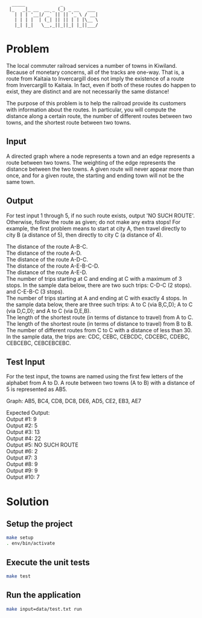 ```
  _____             _             
 |_   _|_ __  __ _ (_) _ __   ___
   | | | '__|/ _` || || '_ \ / __|
   | | | |  | (_| || || | | |\__ \
   |_| |_|   \__,_||_||_| |_||___/

```

# Problem

The local commuter railroad services a number of towns in Kiwiland.
Because of monetary concerns, all of the tracks are one-way.
That is, a route from Kaitaia to Invercargill does not imply the existence of a route from Invercargill to Kaitaia.
In fact, even if both of these routes do happen to exist, they are distinct and are not necessarily the same distance!

The purpose of this problem is to help the railroad provide its customers with information about the routes.
In particular, you will compute the distance along a certain route, the number of different routes between two towns, and the shortest route between two towns.

## Input

A directed graph where a node represents a town and an edge represents a route between two towns.
The weighting of the edge represents the distance between the two towns.
A given route will never appear more than once, and for a given route, the starting and ending town will not be the same town.

## Output

For test input 1 through 5, if no such route exists, output 'NO SUCH ROUTE'. Otherwise, follow the route as given; do not make any extra stops!
For example, the first problem means to start at city A, then travel directly to city B (a distance of 5), then directly to city C (a distance of 4).

The distance of the route A-B-C.  
The distance of the route A-D.  
The distance of the route A-D-C.  
The distance of the route A-E-B-C-D.    
The distance of the route A-E-D.  
The number of trips starting at C and ending at C with a maximum of 3 stops. In the sample data below, there are two such trips: C-D-C (2 stops). and C-E-B-C (3 stops).  
The number of trips starting at A and ending at C with exactly 4 stops. In the sample data below, there are three such trips: A to C (via B,C,D); A to C (via D,C,D); and A to C (via D,E,B).  
The length of the shortest route (in terms of distance to travel) from A to C.  
The length of the shortest route (in terms of distance to travel) from B to B.  
The number of different routes from C to C with a distance of less than 30. In the sample data, the trips are: CDC, CEBC, CEBCDC, CDCEBC, CDEBC, CEBCEBC, CEBCEBCEBC.  

## Test Input

For the test input, the towns are named using the first few letters of the alphabet from A to D.
A route between two towns (A to B) with a distance of 5 is represented as AB5.

Graph: AB5, BC4, CD8, DC8, DE6, AD5, CE2, EB3, AE7

Expected Output:  
Output #1: 9  
Output #2: 5  
Output #3: 13  
Output #4: 22  
Output #5: NO SUCH ROUTE  
Output #6: 2  
Output #7: 3  
Output #8: 9  
Output #9: 9  
Output #10: 7  


# Solution

## Setup the project
```bash
make setup
. env/bin/activate
```

## Execute the unit tests
```bash
make test
```

## Run the application 
```bash
make input=data/test.txt run
```
